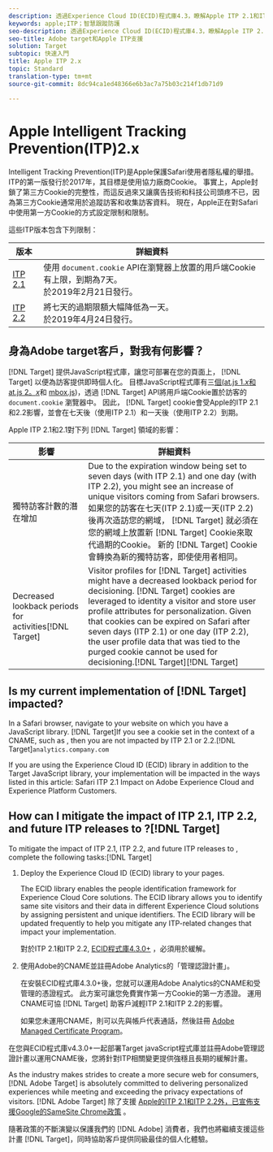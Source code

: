 ```yaml
---
description: 透過Experience Cloud ID(ECID)程式庫4.3，瞭解Apple ITP 2.1和ITP 2.2的Target支援資訊。
keywords: apple;ITP；智慧跟蹤防護
seo-description: 透過Experience Cloud ID(ECID)程式庫4.3，瞭解Apple ITP 2.1和ITP 2.2的Adobe target支援資訊。
seo-title: Adobe target和Apple ITP支援
solution: Target
subtopic: 快速入門
title: Apple ITP 2.x
topic: Standard
translation-type: tm+mt
source-git-commit: 8dc94ca1ed48366e6b3ac7a75b03c214f1db71d9

---
```



# Apple Intelligent Tracking Prevention(ITP)2.x

Intelligent Tracking Prevention(ITP)是Apple保護Safari使用者隱私權的舉措。 ITP的第一版發行於2017年，其目標是使用協力廠商Cookie。 事實上，Apple封鎖了第三方Cookie的完整性，而這反過來又讓廣告技術和科技公司頭疼不已，因為第三方Cookie通常用於追蹤訪客和收集訪客資料。 現在，Apple正在對Safari中使用第一方Cookie的方式設定限制和限制。

這些ITP版本包含下列限制：

| 版本 | 詳細資料 |
| --- | --- |
| [ITP 2.1](https://webkit.org/blog/8613/intelligent-tracking-prevention-2-1/) | 使用 `document.cookie` API在瀏覽器上放置的用戶端Cookie有上限，到期為7天。<br>於2019年2月21日發行。 |
| [ITP 2.2](https://webkit.org/blog/8828/intelligent-tracking-prevention-2-2/) | 將七天的過期限額大幅降低為一天。<br>於2019年4月24日發行。 |

## 身為Adobe target客戶，對我有何影響？

[!DNL Target] 提供JavaScript程式庫，讓您可部署在您的頁面上， [!DNL Target] 以便為訪客提供即時個人化。 目標JavaScript程式庫有三[個(at.js 1.*x*&#x200B;和at.js 2。*x*](/help/c-implementing-target/c-implementing-target-for-client-side-web/c-how-atjs-works/how-atjs-works.md)和 [mbox.js](/help/c-implementing-target/c-implementing-target-for-client-side-web/t-mbox-download/mbox-download.md))，透過 [!DNL Target] API將用戶端Cookie置於訪客的 `document.cookie` 瀏覽器中。 因此， [!DNL Target] cookie會受Apple的ITP 2.1和2.2影響，並會在七天後（使用ITP 2.1）和一天後（使用ITP 2.2）到期。

Apple ITP 2.1和2.1對下列 [!DNL Target] 領域的影響：

| 影響 | 詳細資料 |
| --- | --- |
| 獨特訪客計數的潛在增加 | Due to the expiration window being set to seven days (with ITP 2.1) and one day (with ITP 2.2), you might see an increase of unique visitors coming from Safari browsers. 如果您的訪客在七天(ITP 2.1)或一天(ITP 2.2)後再次造訪您的網域， [!DNL Target] 就必須在您的網域上放置新 [!DNL Target] Cookie來取代過期的Cookie。 新的 [!DNL Target] Cookie會轉換為新的獨特訪客，即使使用者相同。 |
| Decreased lookback periods for  activities[!DNL Target] | Visitor profiles for [!DNL Target] activities might have a decreased lookback period for decisioning. [!DNL Target] cookies are leveraged to identity a visitor and store user profile attributes for personalization. Given that  cookies can be expired on Safari after seven days (ITP 2.1) or one day (ITP 2.2), the user profile data that was tied to the purged  cookie cannot be used for decisioning.[!DNL Target][!DNL Target] |

## Is my current implementation of [!DNL Target] impacted?

In a Safari browser, navigate to your website on which you have a  JavaScript library. [!DNL Target]If you see a  cookie set in the context of a CNAME, such as , then you are not impacted by ITP 2.1 or 2.2.[!DNL Target]`analytics.company.com`

If you are using the Experience Cloud ID (ECID) library in addition to the Target JavaScript library, your implementation will be impacted in the ways listed in this article: Safari ITP 2.1 Impact on Adobe Experience Cloud and Experience Platform Customers.[](https://medium.com/adobetech/safari-itp-2-1-impact-on-adobe-experience-cloud-customers-9439cecb55ac)

## How can I mitigate the impact of ITP 2.1, ITP 2.2, and future ITP releases to ?[!DNL Target]

To mitigate the impact of ITP 2.1, ITP 2.2, and future ITP releases to , complete the following tasks:[!DNL Target]

1. Deploy the Experience Cloud ID (ECID) library to your pages.

   The ECID library enables the people identification framework for Experience Cloud Core solutions. The ECID library allows you to identify same site visitors and their data in different Experience Cloud solutions by assigning persistent and unique identifiers. The ECID library will be updated frequently to help you mitigate any ITP-related changes that impact your implementation.

   對於ITP 2.1和ITP 2.2, [ECID程式庫4.3.0+](https://docs.adobe.com/content/help/en/id-service/using/release-notes/release-notes.html) ，必須用於緩解。

1. 使用Adobe的CNAME並註冊Adobe Analytics的「管理認證計畫」。

   在安裝ECID程式庫4.3.0+後，您就可以運用Adobe Analytics的CNAME和受管理的憑證程式。 此方案可讓您免費實作第一方Cookie的第一方憑證。 運用CNAME可協 [!DNL Target] 助客戶減輕ITP 2.1和ITP 2.2的影響。

   如果您未運用CNAME，則可以先與帳戶代表通話，然後註冊 [Adobe Managed Certificate Program](https://docs.adobe.com/content/help/en/core-services/interface/ec-cookies/cookies-first-party.html#adobe-managed-certificate-program)。

在您與ECID程式庫v4.3.0+一起部署Target javaScript程式庫並註冊Adobe管理認證計畫以運用CNAME後，您將針對ITP相關變更提供強穩且長期的緩解計畫。

As the industry makes strides to create a more secure web for consumers, [!DNL Adobe Target] is absolutely committed to delivering personalized experiences while meeting and exceeding the privacy expectations of visitors. [!DNL Adobe Target] 除了支援 [Apple的ITP 2.1和ITP 2.2外，已宣佈支援Google的SameSite Chrome政策](/help/c-implementing-target/c-considerations-before-you-implement-target/c-privacy/google-chrome-samesite-cookie-policies.md) 。

隨著政策的不斷演變以保護我們的 [!DNL Adobe] 消費者，我們也將繼續支援這些計畫 [!DNL Target]，同時協助客戶提供同級最佳的個人化體驗。
